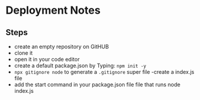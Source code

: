 # Deployment Notes

## Steps
- create an empty repository on GitHUB
- clone it 
- open it in your code editor
- create a default package.json by Typing: `npm init -y`
- `npx gitignore node` to generate a `.gitignore` super file
-create a index.js file
- add the start command in your package.json file file that runs node index.js